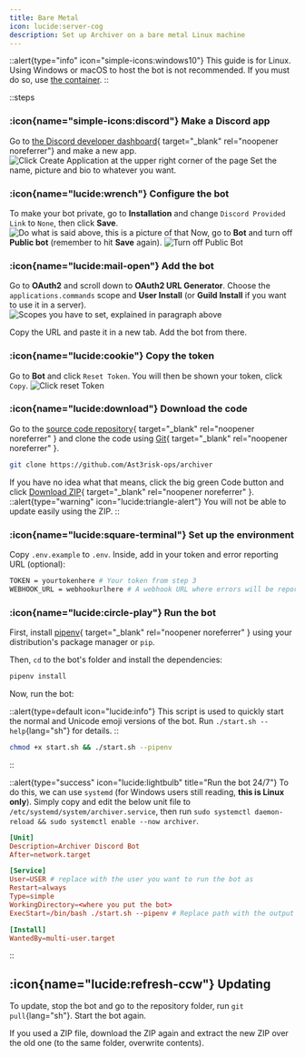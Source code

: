 ```yaml
---
title: Bare Metal
icon: lucide:server-cog
description: Set up Archiver on a bare metal Linux machine
---
```


::alert{type="info" icon="simple-icons:windows10"}
This guide is for Linux. Using Windows or macOS to host the bot is not recommended. If you must do so, use [the container](/selfhost/container).
::

::steps
### :icon{name="simple-icons:discord"} Make a Discord app
Go to [the Discord developer dashboard](https://discord.com/developers/applications){ target="_blank" rel="noopener noreferrer"} and make a new app.
![Click Create Application at the upper right corner of the page](/assets/img/makinganapp.png)
Set the name, picture and bio to whatever you want.
### :icon{name="lucide:wrench"} Configure the bot
To make your bot private, go to **Installation** and change `Discord Provided Link` to `None`, then click **Save**.
![Do what is said above, this is a picture of that](/assets/img/installationurl.png)
Now, go to **Bot** and turn off **Public bot** (remember to hit **Save** again).
![Turn off Public Bot](/assets/img/publicbot.png)
### :icon{name="lucide:mail-open"} Add the bot
Go to **OAuth2** and scroll down to **OAuth2 URL Generator**. Choose the `applications.commands` scope and **User Install** (or **Guild Install** if you want to use it in a server).
![Scopes you have to set, explained in paragraph above](/assets/img/scopes.png)

Copy the URL and paste it in a new tab. Add the bot from there.
### :icon{name="lucide:cookie"} Copy the token
Go to **Bot** and click `Reset Token`. You will then be shown your token, click `Copy`.
![Click reset Token](/assets/img/token.png)
### :icon{name="lucide:download"} Download the code
Go to the [source code repository](https://github.com/Ast3risk-ops/archiver){ target="_blank" rel="noopener noreferrer" } and clone the code using [Git](https://git-scm.com){ target="_blank" rel="noopener noreferrer" }.

```sh
git clone https://github.com/Ast3risk-ops/archiver
```

If you have no idea what that means, click the big green Code button and click [Download ZIP](https://github.com/Ast3risk-ops/archiver/archive/refs/heads/main.zip){ target="_blank" rel="noopener noreferrer" }.
::alert{type="warning" icon="lucide:triangle-alert"}
You will not be able to update easily using the ZIP.
::
### :icon{name="lucide:square-terminal"} Set up the environment
Copy `.env.example` to `.env`. Inside, add in your token and error reporting URL (optional):
```bash [.env] icon=lucide:terminal
TOKEN = yourtokenhere # Your token from step 3
WEBHOOK_URL = webhookurlhere # A webhook URL where errors will be reported (Optional)
```
### :icon{name="lucide:circle-play"} Run the bot
First, install [pipenv](https://pipenv.pypa.io){ target="_blank" rel="noopener noreferrer" } using your distribution's package manager or `pip`.

Then, `cd` to the bot's folder and install the dependencies:

```sh
pipenv install
```

Now, run the bot:

::alert{type=default icon="lucide:info"}
This script is used to quickly start the normal and Unicode emoji versions of the bot. Run `./start.sh --help`{lang="sh"} for details.
::
```sh
chmod +x start.sh && ./start.sh --pipenv
```
::

::alert{type="success" icon="lucide:lightbulb" title="Run the bot 24/7"}
To do this, we can use `systemd` (for Windows users still reading, **this is Linux only**). Simply copy and edit the below unit file to `/etc/systemd/system/archiver.service`, then run `sudo systemctl daemon-reload && sudo systemctl enable --now archiver`.

```toml [archiver.service] icon=vscode-icons:file-type-systemd
[Unit]
Description=Archiver Discord Bot
After=network.target

[Service]
User=USER # replace with the user you want to run the bot as
Restart=always
Type=simple
WorkingDirectory=<where you put the bot>
ExecStart=/bin/bash ./start.sh --pipenv # Replace path with the output of `which pipenv`

[Install]
WantedBy=multi-user.target
```
::

## :icon{name="lucide:refresh-ccw"} Updating

To update, stop the bot and go to the repository folder, run `git pull`{lang="sh"}. Start the bot again.

If you used a ZIP file, download the ZIP again and extract the new ZIP over the old one (to the same folder, overwrite contents).
